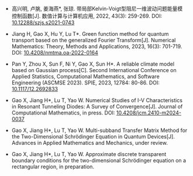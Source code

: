 - 高兴明, 卢朓, 姜海燕*, 张琼. 带局部Kelvin-Voigt型阻尼一维波动问题能量模控制函数[J]. 数值计算与计算机应用, 2022, 43(3): 259-269.  DOI: [10.12288/szjs.s2021-0743](https://doi.org/10.12288/szjs.s2021-0743)

- Jiang H, Gao X, Hu Y, Lu T*. Green function method for quantum transport based on the generalized Fourier Transform[J]. Numerical Mathematics: Theory, Methods and Applications, 2023, 16(3): 701-719. DOI: [10.4208/nmtma.oa-2022-0164](https://doi.org/10.4208/nmtma.oa-2022-0164)

- Pan Y, Zhou X, Sun F, Ni Y, Gao X, Sun H*. A reliable climate model based on Gaussian process[C]. Second International Conference on Applied Statistics, Computational Mathematics, and Software Engineering (ASCMSE 2023). SPIE, 2023, 12784: 80-86. DOI: [10.1117/12.2692833](https://doi.org/10.1117/12.2692833)

- Gao X, Jiang H*, Lu T, Yao W. Numerical Studies of I-V Characteristics in Resonant Tunneling Diodes: A Survey of Convergence[J]. Journal of Computational Mathematics, in press. DOI: [10.4208/jcm.2410-m2024-0037](https://doi.org/10.4208/jcm.2410-m2024-0037)

- Gao X, Jiang H*, Lu T, Yao W. Multi-subband Transfer Matrix Method for the Two-Dimensional Schrödinger Equation in Quantum Devices[J]. Advances in Applied Mathematics and Mechanics, under review.

- Gao X, Jiang H*, Lu T, Yao W. Approximate discrete transparent boundary conditions for the two-dimensional Schrödinger equation on a rectangular region, in preparation.